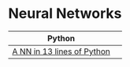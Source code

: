 # Neural Networks

| Python | |
| ----- | ----- |
| [A NN in 13 lines of Python](https://iamtrask.github.io/2015/07/27/python-network-part2/) |  |
